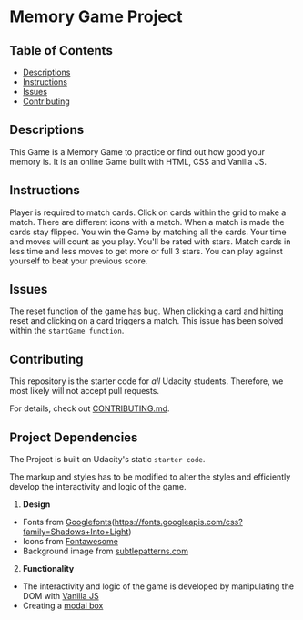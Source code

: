 # Memory Game Project

## Table of Contents

* [Descriptions](#Descriptions)
* [Instructions](#instructions)
* [Issues](#Issues)
* [Contributing](#contributing)

## Descriptions

This Game is a Memory Game to practice or find out how good your memory is. It is an online Game built with HTML, CSS and Vanilla JS.

## Instructions

Player is required to match cards. Click on cards within the grid to make a match. There are different icons with a match. When a match is made the cards stay flipped. You win the Game by matching all the cards. Your time and moves will count as you play. You'll be rated with stars. Match cards in less time and less moves to get more or full 3 stars. You can play against yourself to beat your previous score.   

## Issues

The reset function of the game has bug. When clicking a card and hitting reset and clicking on a card triggers a match. This issue has been solved within the `startGame function`.

## Contributing

This repository is the starter code for _all_ Udacity students. Therefore, we most likely will not accept pull requests.

For details, check out [CONTRIBUTING.md](CONTRIBUTING.md).

## Project Dependencies

The Project is built on Udacity's static `starter code`.

The markup and styles has to be modified to alter the styles and efficiently develop the interactivity and logic of the game.
1. **Design**
- Fonts from [Googlefonts](https://fonts.googleapis.com/css?family=Coda)(https://fonts.googleapis.com/css?family=Shadows+Into+Light)
- Icons from [Fontawesome](https://fontawesome.com/)
- Background image from [subtlepatterns.com](https://www.toptal.com/designers/subtlepatterns/page/9/)

2. **Functionality**
- The interactivity and logic of the game is developed by manipulating the DOM with [Vanilla JS](https://www.sitepoint.com/dom-manipulation-vanilla-javascript-no-jquery/)
- Creating a [modal box](https://www.w3schools.com/howto/howto_css_modals.asp)
